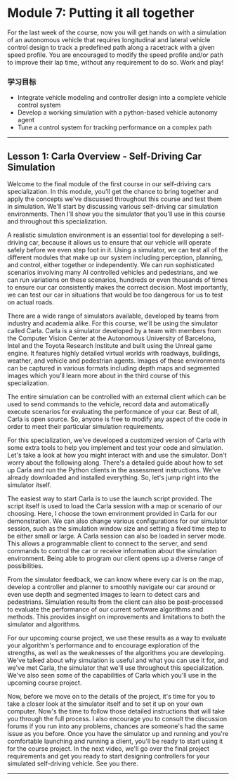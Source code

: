 # Module 7: Putting it all together

For the last week of the course, now you will get hands on with a simulation of an autonomous vehicle that requires longitudinal and lateral vehicle control design to track a predefined path along a racetrack with a given speed profile. You are encouraged to modify the speed profile and/or path to improve their lap time, without any requirement to do so. Work and play!

### 学习目标

- Integrate vehicle modeling and controller design into a complete vehicle control system
- Develop a working simulation with a python-based vehicle autonomy agent
- Tune a control system for tracking performance on a complex path

---

## Lesson 1: Carla Overview - Self-Driving Car Simulation

Welcome to the final module of the first course in our self-driving cars specialization. In this module, you'll get the chance to bring together and apply the concepts we've discussed throughout this course and test them in simulation. We'll start by discussing various self-driving car simulation environments. Then I'll show you the simulator that you'll use in this course and throughout this specialization. 

A realistic simulation environment is an essential tool for developing a self-driving car, because it allows us to ensure that our vehicle will operate safely before we even step foot in it. Using a simulator, we can test all of the different modules that make up our system including perception, planning, and control, either together or independently. We can run sophisticated scenarios involving many AI controlled vehicles and pedestrians, and we can run variations on these scenarios, hundreds or even thousands of times to ensure our car consistently makes the correct decision. Most importantly, we can test our car in situations that would be too dangerous for us to test on actual roads. 

There are a wide range of simulators available, developed by teams from industry and academia alike. For this course, we'll be using the simulator called Carla. Carla is a simulator developed by a team with members from the Computer Vision Center at the Autonomous University of Barcelona, Intel and the Toyota Research Institute and built using the Unreal game engine. It features highly detailed virtual worlds with roadways, buildings, weather, and vehicle and pedestrian agents. Images of these environments can be captured in various formats including depth maps and segmented images which you'll learn more about in the third course of this specialization. 

The entire simulation can be controlled with an external client which can be used to send commands to the vehicle, record data and automatically execute scenarios for evaluating the performance of your car. Best of all, Carla is open source. So, anyone is free to modify any aspect of the code in order to meet their particular simulation requirements. 

For this specialization, we've developed a customized version of Carla with some extra tools to help you implement and test your code and simulation. Let's take a look at how you might interact with and use the simulator. Don't worry about the following along. There's a detailed guide about how to set up Carla and run the Python clients in the assessment instructions. We've already downloaded and installed everything. So, let's jump right into the simulator itself. 

The easiest way to start Carla is to use the launch script provided. The script itself is used to load the Carla session with a map or scenario of our choosing. Here, I choose the town environment provided in Carla for our demonstration. We can also change various configurations for our simulator session, such as the simulation window size and setting a fixed time step to be either small or large. A Carla session can also be loaded in server mode. This allows a programmable client to connect to the server, and send commands to control the car or receive information about the simulation environment. Being able to program our client opens up a diverse range of possibilities. 

From the simulator feedback, we can know where every car is on the map, develop a controller and planner to smoothly navigate our car around or even use depth and segmented images to learn to detect cars and pedestrians. Simulation results from the client can also be post-processed to evaluate the performance of our current software algorithms and methods. This provides insight on improvements and limitations to both the simulator and algorithms. 

For our upcoming course project, we use these results as a way to evaluate your algorithm's performance and to encourage exploration of the strengths, as well as the weaknesses of the algorithms you are developing. We've talked about why simulation is useful and what you can use it for, and we've met Carla, the simulator that we'll use throughout this specialization. We've also seen some of the capabilities of Carla which you'll use in the upcoming course project. 

Now, before we move on to the details of the project, it's time for you to take a closer look at the simulator itself and to set it up on your own computer. Now's the time to follow those detailed instructions that will take you through the full process. I also encourage you to consult the discussion forums if you run into any problems, chances are someone's had the same issue as you before. Once you have the simulator up and running and you're comfortable launching and running a client, you'll be ready to start using it for the course project. In the next video, we'll go over the final project requirements and get you ready to start designing controllers for your simulated self-driving vehicle. See you there.

---